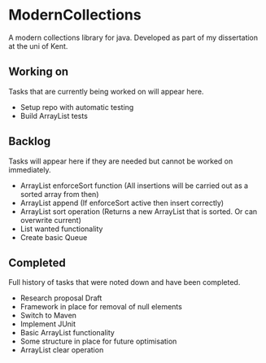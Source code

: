 # ModernCollections

A modern collections library for java. Developed as part of my dissertation at the uni of Kent. 

## Working on

Tasks that are currently being worked on will appear here.

- Setup repo with automatic testing
- Build ArrayList tests

## Backlog

Tasks will appear here if they are needed but cannot be worked on immediately.

- ArrayList enforceSort function (All insertions will be carried out as a sorted array from then)
- ArrayList append (If enforceSort active then insert correctly)
- ArrayList sort operation (Returns a new ArrayList that is sorted. Or can overwrite current)
- List wanted functionality
- Create basic Queue

## Completed

Full history of tasks that were noted down and have been completed.

- Research proposal Draft
- Framework in place for removal of null elements
- Switch to Maven
- Implement JUnit
- Basic ArrayList functionality
- Some structure in place for future optimisation
- ArrayList clear operation

